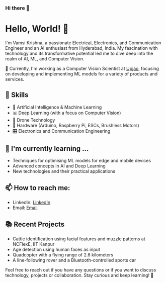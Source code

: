 ### Hi there 👋

# Hello, World! 👋

I'm Vamsi Krishna, a passionate Electrical, Electronics, and Communication Engineer and an AI enthusiast from Hyderabad, India. My fascination with technology and its transformative potential led me to dive deep into the realm of AI, ML, and Computer Vision.

🔭 Currently, I'm working as a Computer Vision Scientist at [Upjao](upjao.ai), focusing on developing and implementing ML models for a variety of products and services.

## 🚀 Skills

* 🤖 Artificial Intelligence & Machine Learning
* 📊 Deep Learning (with a focus on Computer Vision)
* 🚁 Drone Technology
* 🔧 Hardware (Arduino, Raspberry Pi, ESCs, Brushless Motors)
* 🎛 Electronics and Communication Engineering

## 🌱 I'm currently learning ...

* Techniques for optimising ML models for edge and mobile devices
* Advanced concepts in AI and Deep Learning
* New technologies and their practical applications

## 📫 How to reach me:

* LinkedIn: [LinkedIn](https://www.linkedin.com/in/yourlinkedin/)
* Email: [Email](mailto:youremail@example.com)

## 📚 Recent Projects

* Cattle identification using facial features and muzzle patterns at NCFlexE, IIT Kanpur
* Age detection using human faces as input
* Quadcopter with a flying range of 2.8 kilometers
* A line-following rover and a Bluetooth-controlled sports car

Feel free to reach out if you have any questions or if you want to discuss technology, projects or collaboration. Stay curious and keep learning! 🚀

<!--
**VamsiKrishna1211/VamsiKrishna1211** is a ✨ _special_ ✨ repository because its `README.md` (this file) appears on your GitHub profile.

Here are some ideas to get you started:

- 🔭 I’m currently working on ...
- 🌱 I’m currently learning ...
- 👯 I’m looking to collaborate on ...
- 🤔 I’m looking for help with ...
- 💬 Ask me about ...
- 📫 How to reach me: ...
- 😄 Pronouns: ...
- ⚡ Fun fact: ...
-->
